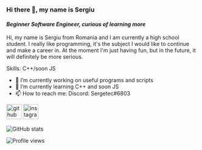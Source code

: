 ### Hi there 👋, my name is Sergiu
#### *Beginner Software Engineer, curious of learning more*
Hi, my name is Sergiu from Romania and I am currently a high school student. I really like programming, it's the subject I would like to continue and make a career in. At the moment I'm just having fun, but in the future, it will definitely be more serious.

Skills: C++/soon JS

- 🔭 I’m currently working on useful programs and scripts 
- 🌱 I’m currently learning C++ and soon JS 
- 📫 How to reach me: Discord: Sergetec#6803 


[<img src='https://github.githubassets.com/images/modules/logos_page/GitHub-Mark.png' alt='github' height='40'>](https://github.com/Sergetec)  [<img src='https://upload.wikimedia.org/wikipedia/commons/thumb/e/e7/Instagram_logo_2016.svg/768px-Instagram_logo_2016.svg.png' alt='instagram' height='40'>](https://www.instagram.com/serge.tec/)  

![GitHub stats](https://github-readme-stats.vercel.app/api?username=Sergetec&show_icons=true)  

![Profile views](https://gpvc.arturio.dev/Sergetec)  
